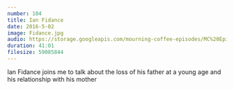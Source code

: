 ```yaml
---
number: 104
title: Ian Fidance
date: 2016-5-02
image: Fidance.jpg
audio: https://storage.googleapis.com/mourning-coffee-episodes/MC%20Episode%206%20-%20Ian%20Fidance.mp3
duration: 41:01
filesize: 59085844
---
```


Ian Fidance joins me to talk about the loss of his father at a young age and his relationship with his mother
